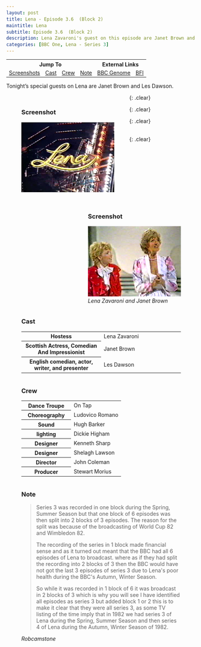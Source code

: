 ```yaml
---
layout: post
title: Lena - Episode 3.6  (Block 2)
maintitle: Lena
subtitle: Episode 3.6  (Block 2)
description: Lena Zavaroni's guest on this episode are Janet Brown and Les Dawson.
categories: [BBC One, Lena - Series 3]
---
```


<table style="text-align:center;">
<tr><th colspan="4">Jump To</th><th colspan="2">External Links</th></tr>
<tr><td><a href="#screenshots">Screenshots</a></td><td><a href="#cast">Cast</a></td><td><a href="#crew">Crew</a></td><td><a href="#note">Note</a></td><td><a href="https://genome.ch.bbc.co.uk/schedules/bbcone/london/1982-12-14#at-19.40">BBC Genome</a></td><td><a href="https://www2.bfi.org.uk/films-tv-people/4ce2b790cfbac">BFI</a></td></tr>
</table>

Tonight’s special guests on Lena are Janet Brown and Les Dawson.

<figure class="fig1" id="screenshots">
<figcaption>
<h3>Screenshot</h3>
</figcaption>
<img src="/assets/images/Lena/1982-Lena-01.png" class="full-width">
<figcaption>
</figcaption>
</figure>

<figure class="fig2">
<figcaption>
<h3>Screenshot</h3>
</figcaption>
<img src="/assets/images/Lena/1982-12-14-Lena.png" class="full-width">
<figcaption>
<cite>Lena Zavaroni and Janet Brown</cite>
</figcaption>
</figure>

{: .clear}

<figure class="fig3" id="cast">
<figcaption>
<h3>Cast</h3>
<table>
<tr><th style="width:50%;">Hostess</th><td style="width:50%;">Lena Zavaroni</td></tr>
<tr><th>Scottish Actress, Comedian And Impressionist</th><td>Janet Brown</td></tr>
<tr><th>English comedian, actor, writer, and presenter</th><td>Les Dawson</td></tr>
</table>
</figcaption>
</figure>

{: .clear}

<figure class="fig3" id="crew">
<figcaption>
<h3>Crew</h3>
<table>
<tr><th style="width:50%;">Dance Troupe</th><td style="width:50%;">On Tap</td></tr>
<tr><th>Choreography</th><td>Ludovico Romano</td></tr>
<tr><th>Sound</th><td>Hugh Barker</td></tr>
<tr><th>lighting</th><td>Dickie Higham</td></tr>
<tr><th>Designer</th><td>Kenneth Sharp</td></tr>
<tr><th>Designer</th><td>Shelagh Lawson</td></tr>
<tr><th>Director</th><td>John Coleman</td></tr>
<tr><th>Producer</th><td>Stewart Morius</td></tr>
</table>
</figcaption>
</figure>

{: .clear}

<figure class="fig3" id="note">
<figcaption>
<h3>Note</h3>
<blockquote>
<p>Series 3 was recorded in one block during the Spring, Summer Season but that one block of 6 episodes was then split into 2 blocks of 3 episodes. The reason for the split was because of the broadcasting of World Cup 82 and Wimbledon 82.</p>
<p>The recording of the series in 1 block made financial sense and as it turned out meant that the BBC had all 6 episodes of Lena to broadcast. where as if they had split the recording into 2 blocks of 3 then the BBC would have not got the last 3 episodes of series 3 due to Lena's poor health during the BBC's Autumn, Winter Season.</p>
<p>So while it was recorded in 1 block of 6 it was broadcast in 2 blocks of 3 which is why you will see I have identified all episodes as series 3 but added block 1 or 2 this is to make it clear that they were all series 3, as some TV listing of the time imply that in 1982 we had series 3 of Lena during the Spring, Summer Season and then series 4 of Lena during the Autumn, Winter Season of 1982.</p>
</blockquote>
<cite>Robcamstone</cite>
</figcaption>
</figure>

<br />{: .clear}

<style>
.fig1 {float:left; width:49%;}

.fig2 {float:right; width:49%;}
figcaption {float:left; width:100%;}

@media only screen and (max-width: 700px) {
.fig1, .fig2 {float:left; width:100%;}
figcaption {float:left; width:100%; margin-bottom: 10px;}
}
</style>

